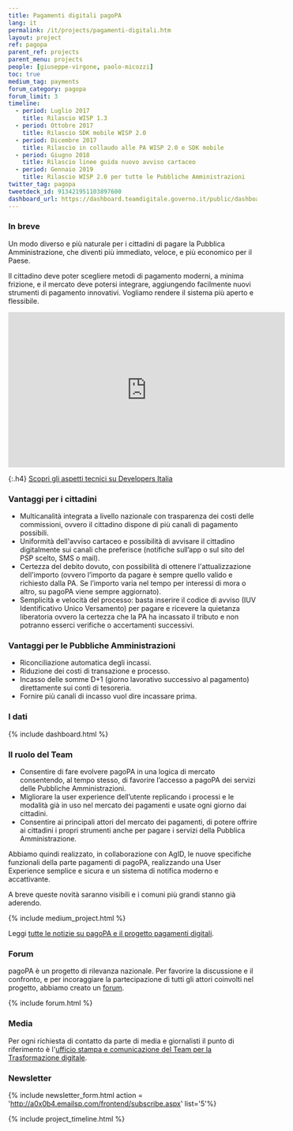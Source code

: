 ```yaml
---
title: Pagamenti digitali pagoPA
lang: it
permalink: /it/projects/pagamenti-digitali.htm
layout: project
ref: pagopa
parent_ref: projects
parent_menu: projects
people: [giuseppe-virgone, paolo-micozzi]
toc: true
medium_tag: payments
forum_category: pagopa
forum_limit: 3
timeline:
  - period: Luglio 2017
    title: Rilascio WISP 1.3
  - period: Ottobre 2017
    title: Rilascio SDK mobile WISP 2.0
  - period: Dicembre 2017
    title: Rilascio in collaudo alle PA WISP 2.0 e SDK mobile
  - period: Giugno 2018
    title: Rilascio linee guida nuovo avviso cartaceo
  - period: Gennaio 2019
    title: Rilascio WISP 2.0 per tutte le Pubbliche Amministrazioni
twitter_tag: pagopa
tweetdeck_id: 913421951103897600
dashboard_url: https://dashboard.teamdigitale.governo.it/public/dashboard/2c8ee2ee-fa84-4dbf-8b6a-e7fb5f9ca950
---
```


### In breve

Un modo diverso e più naturale per i cittadini di pagare la Pubblica Amministrazione, che diventi più immediato, veloce, e più economico per il Paese.

Il cittadino deve poter scegliere metodi di pagamento moderni, a minima frizione, e il mercato deve potersi integrare, aggiungendo facilmente nuovi strumenti di pagamento innovativi. Vogliamo rendere il sistema più aperto e flessibile.

<div class="videoWrapper">
<iframe width="560" height="315" src="https://www.youtube.com/embed/RHOAu5GwKnE" frameborder="0" allow="autoplay; encrypted-media" allowfullscreen></iframe>
</div>

{:.h4}
[Scopri gli aspetti tecnici su Developers Italia](https://developers.italia.it/it/pagopa/)

### Vantaggi per i cittadini

- Multicanalità integrata a livello nazionale con trasparenza dei costi delle commissioni, ovvero il cittadino dispone di più canali di pagamento possibili.
- Uniformità dell'avviso cartaceo e possibilità di avvisare il cittadino digitalmente sui canali che preferisce (notifiche sull’app o sul sito del PSP scelto, SMS o mail).
- Certezza del debito dovuto, con possibilità di ottenere l'attualizzazione dell'importo (ovvero l’importo da pagare è sempre quello valido e richiesto dalla PA. Se l’importo varia nel tempo per interessi di mora o altro, su pagoPA viene sempre aggiornato).
- Semplicità e velocità del processo: basta inserire il codice di avviso (IUV Identificativo Unico Versamento) per pagare e ricevere la quietanza liberatoria ovvero la certezza che la PA ha incassato il tributo e non potranno esserci verifiche o accertamenti successivi.

### Vantaggi per le Pubbliche Amministrazioni
- Riconciliazione automatica degli incassi.
- Riduzione dei costi di transazione e processo.
- Incasso delle somme D+1 (giorno lavorativo successivo al pagamento) direttamente sui conti di tesoreria.
- Fornire più canali di incasso vuol dire incassare prima.

### I dati
{% include dashboard.html %}

### Il ruolo del Team

- Consentire di fare evolvere pagoPA in una logica di mercato consentendo, al tempo stesso, di favorire l’accesso a pagoPA dei servizi delle Pubbliche Amministrazioni.
- Migliorare la user experience dell’utente replicando i processi e le modalità già in uso nel mercato dei pagamenti e usate ogni giorno dai cittadini.
- Consentire ai principali attori del mercato dei pagamenti, di potere offrire ai cittadini i propri strumenti anche per pagare i servizi della Pubblica Amministrazione.

Abbiamo quindi realizzato, in collaborazione con AgID, le nuove specifiche funzionali della parte pagamenti di pagoPA, realizzando una User Experience semplice e sicura  e un sistema di notifica moderno e accattivante.

A breve queste novità saranno visibili e i comuni più grandi stanno già aderendo.


{% include medium_project.html %}

Leggi [tutte le notizie su pagoPA e il progetto pagamenti digitali](https://medium.com/team-per-la-trasformazione-digitale/pagopa-piattaforma-unica-pagamenti-pa/home). 

### Forum
pagoPA è un progetto di rilevanza nazionale. Per favorire la discussione e il confronto, e per incoraggiare la partecipazione di tutti gli attori coinvolti nel progetto, abbiamo creato un [forum](https://forum.italia.it/c/pagopa).

{% include forum.html %}

### Media
Per ogni richiesta di contatto da parte di media e giornalisti il punto di riferimento è l'[ufficio stampa e comunicazione del Team per la Trasformazione digitale](https://teamdigitale.governo.it/it/contatti).

### Newsletter
{% include newsletter_form.html action = 'http://a0x0b4.emailsp.com/frontend/subscribe.aspx' list='5'%}


{% include project_timeline.html %}
